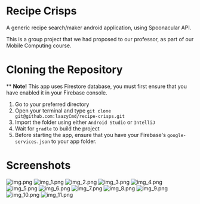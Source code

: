 # Recipe Crisps
A generic recipe search/maker android application, using Spoonacular API. 

This is a group project that we had proposed to our professor, as part of our Mobile Computing course.

# Cloning the Repository
** **Note!** This app uses Firestore database, you must first ensure that you have enabled it in your Firebase console.

1. Go to your preferred directory
2. Open your terminal and type `git clone git@github.com:laazyCmd/recipe-crisps.git`
3. Import the folder using either `Android Studio` or `IntelliJ`
4. Wait for `gradle` to build the project
5. Before starting the app, ensure that you have your Firebase's `google-services.json` to your app folder.

# Screenshots
![img.png](screenshots/img.png)
![img_1.png](screenshots/img_1.png)
![img_2.png](screenshots/img_2.png)
![img_3.png](screenshots/img_3.png)
![img_4.png](screenshots/img_4.png)
![img_5.png](screenshots/img_5.png)
![img_6.png](screenshots/img_6.png)
![img_7.png](screenshots/img_7.png)
![img_8.png](screenshots/img_8.png)
![img_9.png](screenshots/img_9.png)
![img_10.png](screenshots/img_10.png)
![img_11.png](screenshots/img_11.png)